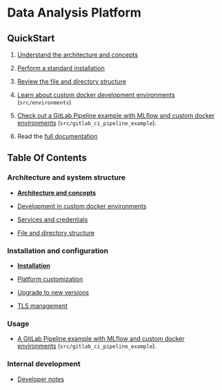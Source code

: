 
# Data Analysis Platform

## QuickStart

1) [Understand the architecture and concepts](architecture.md)

2) [Perform a standard installation](provision.md)

3) [Review the file and directory structure](files_and_directories.md)

4) [Learn about custom docker development environments](environments.md) (`src/environments`)

5) [Check out a GitLab Pipeline example with MLflow and custom docker environments](../src/gitlab_ci_pipeline_example/README.md) (`src/gitlab_ci_pipeline_example`).

6) Read the [full documentation](#table-of-contents)

## Table Of Contents

### Architecture and system structure

- [**Architecture and concepts**](architecture.md)

- [Development in custom docker environments](environments.md)

- [Services and credentials](credentials_services.md)

- [File and directory structure](files_and_directories.md)

### Installation and configuration

- [**Installation**](provision.md)

- [Platform customization](customization.md)

- [Upgrade to new versions](upgrade.md)

- [TLS management](tls.md)

### Usage

- [A GitLab Pipeline example with MLflow and custom docker environments](../src/gitlab_ci_pipeline_example/README.md) (`src/gitlab_ci_pipeline_example`).

### Internal development

- [Developer notes](developer.md)





